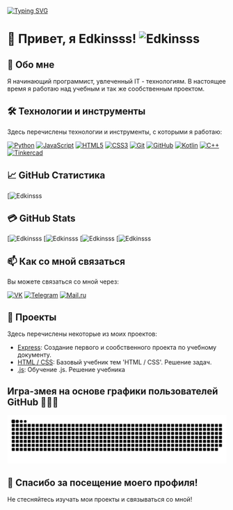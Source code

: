 <a href="https://git.io/typing-svg"><img src="https://readme-typing-svg.demolab.com?font=Fira+Code&pause=1000&color=DDF724&width=435&lines=Hi+There+%F0%9F%91%8B;I'm+++--%3E+++E+d+k+i+n+s+s+" alt="Typing SVG" /></a>


# 👋 Привет, я Edkinsss!                                      ![Edkinsss](https://visitor-badge.laobi.icu/badge?page_id=Edkinsss)

## 🚀 Обо мне

Я начинающий программист, увлеченный IT - технологиям. В настоящее время я работаю над учебным и так же сообственным проектом.

## 🛠️ Технологии и инструменты

Здесь перечислены технологии и инструменты, с которыми я работаю:

[![Python](https://img.shields.io/badge/Python-3776AB?style=for-the-badge&logo=python&logoColor=white)](https://www.python.org/)
[![JavaScript](https://img.shields.io/badge/JavaScript-F7DF1E?style=for-the-badge&logo=javascript&logoColor=black)](https://developer.mozilla.org/en-US/docs/Web/JavaScript)
[![HTML5](https://img.shields.io/badge/HTML5-E34F26?style=for-the-badge&logo=html5&logoColor=white)](https://developer.mozilla.org/en-US/docs/Web/Guide/HTML/HTML5)
[![CSS3](https://img.shields.io/badge/CSS3-1572B6?style=for-the-badge&logo=css3&logoColor=white)](https://developer.mozilla.org/en-US/docs/Web/CSS)
[![Git](https://img.shields.io/badge/Git-F05032?style=for-the-badge&logo=git&logoColor=white)](https://git-scm.com/)
[![GitHub](https://img.shields.io/badge/GitHub-181717?style=for-the-badge&logo=github&logoColor=white)](https://github.com/)
[![Kotlin](https://img.shields.io/badge/Kotlin-0095D5?style=for-the-badge&logo=kotlin&logoColor=white)](https://kotlinlang.org/)
[![C++](https://img.shields.io/badge/C%2B%2B-00599C?style=for-the-badge&logo=c%2B%2B&logoColor=white)](https://isocpp.org/)
[![Tinkercad](https://img.shields.io/badge/Tinkercad-000000?style=for-the-badge&logo=tinkercad&logoColor=white)](https://www.tinkercad.com/)


## 📈 GitHub Статистика

[![Edkinsss](https://github-readme-stats.vercel.app/api?username=Edkinsss&show_icons=true&hide=contribs,prs&cache_seconds=86400&theme=synthwave)


## 💳 GitHub Stats
[![Edkinsss](https://github.com/Edkinsss/Edkinsss.git/?username=Edkinsss&repo=HTML.-Work-&cache_seconds=86400&theme=shadow_red)
[![Edkinsss](https://github.com/Edkinsss/Project_Apple.git/?username=Edkinsss&repo=HTML.-Work-&cache_seconds=86400&theme=shadow_red)
[![Edkinsss](https://github.com/Edkinsss/HTML.-Work-.git/?username=Edkinsss&repo=HTML.-Work-&cache_seconds=86400&theme=shadow_red)
[![Edkinsss](https://github.com/Edkinsss/-.JavaScript.git/?username=Edkinsss&repo=HTML.-Work-&cache_seconds=86400&theme=shadow_red)


## 📫 Как со мной связаться

Вы можете связаться со мной через:

[![VK](https://img.shields.io/badge/VK-4680C2?style=for-the-badge&logo=vk&logoColor=white)](https://vk.com/smolderees)
[![Telegram](https://img.shields.io/badge/Telegram-2CA5E0?style=for-the-badge&logo=telegram&logoColor=white)](https://t.me/Edkinss)
[![Mail.ru](https://img.shields.io/badge/Mail.ru-005FF9?style=for-the-badge&logo=mail.ru&logoColor=white)](edem.seytzhalilov@mail.ru)

## 🌟 Проекты

Здесь перечислены некоторые из моих проектов:

- [Express](https://github.com/Edkinsss/Project_Apple.git): Cоздание первого и сообственного проекта по учебному документу.
- [HTML / CSS](https://github.com/Edkinsss/HTML.-Work-.git): Базовый учебник тем 'HTML / CSS'. Решение задач.
- [.js](https://github.com/Edkinsss/-.JavaScript.git): Обучение .js. Решение учебника



## Игра-змея на основе графики пользователей GitHub 🐍🐍🐍

<picture>
  <source
    media="(prefers-color-scheme: dark)"
    srcset="https://raw.githubusercontent.com/platane/snk/output/github-contribution-grid-snake-white.svg"
  />
  <source
    media="(prefers-color-scheme: light)"
    srcset="https://raw.githubusercontent.com/platane/snk/output/github-contribution-grid-snake.svg"
  />
  <img
    alt="github contribution grid snake animation"
    src="https://raw.githubusercontent.com/platane/snk/output/github-contribution-grid-snake.svg"
  />
</picture>


## 🎉 Спасибо за посещение моего профиля!

Не стесняйтесь изучать мои проекты и связываться со мной!
